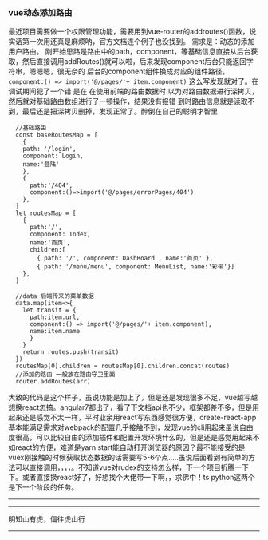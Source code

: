 ### vue动态添加路由
最近项目需要做一个权限管理功能，需要用到vue-router的addroutes()函数，说实话第一次用还真是麻烦呐，官方文档连个例子也没找到。
需求是：动态的添加用户路由。
刚开始思路是路由中的path，component，等基础信息直接从后台获取，然后直接调用addRoutes()就可以啦，后来发现component后台只能返回字符串，嗯嗯嗯，很无奈的 后台的component组件换成对应的组件路径， `component:() => import('@/pages/'+ item.component)` 这么写发现就对了。在调试期间犯了一个错
是在 在使用前端的路由数据时 以为对路由数据进行深拷贝，然后就对基础路由数组进行了一顿操作，结果没有报错 到时路由信息就是读取不到，最后还是把深拷贝删掉，发现正常了。醉倒在自己的聪明才智里
```javasript
  //基础路由
  const baseRoutesMap = [
    {
    path: '/login',
    component: Login,
    name:'登陆'
    },
    {
      path:'/404',
      component:()=>import('@/pages/errorPages/404')
    },
  ]
  let routesMap = [
    {
      path:'/',
      component: Index,
      name:'首页',
      children:[
        { path: '/', component: DashBoard , name:'首页' },
        { path: '/menu/menu', component: MenuList, name:'彩带'}]
    },
  ]

  //data 后端传来的菜单数据
  data.map(item=>{
    let transit = {
      path:item.url,
      component:() => import('@/pages/'+ item.component),
      name:item.name
      }
    }
    return routes.push(transit)
  })
  routesMap[0].children = routesMap[0].children.concat(routes)
  //添加的路由 一般放在路由守卫里面
  router.addRoutes(arr)
```
大致的代码是这个样子，虽说功能是加上了，但是还是发现很多不足，vue越写越想换react怎搞。angular7都出了，看了下文档api也不少，框架都差不多，但是用起来还是感觉不太一样，平时业余用react写东西感觉很方便，create-react-app基本能满足需求对webpack的配置几乎接触不到，发现vue的cli用起来虽说自由度很高，可以比较自由的添加插件和配置开发环境什么的，但是还是感觉用起来不如react的方便，难道是yarn start能自动打开浏览器的原因？最不能接受的是vuex刚接触的时候获取状态数据的话需要写5-6个点.....虽说后面看到有简单的方法可以直接调用，，，，。不知道vue对rudex的支持怎么样，下一个项目折腾一下下。或者直接换react好了，好想找个大佬带一下啊，，求佛中！ts python这两个是下一个阶段的任务。

-----
*****
  明知山有虎，偏往虎山行
*****

